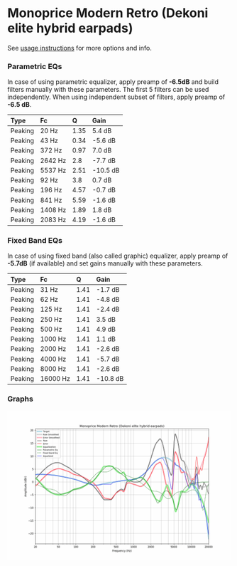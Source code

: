 # Monoprice Modern Retro (Dekoni elite hybrid earpads)
See [usage instructions](https://github.com/jaakkopasanen/AutoEq#usage) for more options and info.

### Parametric EQs
In case of using parametric equalizer, apply preamp of **-6.5dB** and build filters manually
with these parameters. The first 5 filters can be used independently.
When using independent subset of filters, apply preamp of **-6.5 dB**.

| Type    | Fc      |    Q | Gain     |
|:--------|:--------|:-----|:---------|
| Peaking | 20 Hz   | 1.35 | 5.4 dB   |
| Peaking | 43 Hz   | 0.34 | -5.6 dB  |
| Peaking | 372 Hz  | 0.97 | 7.0 dB   |
| Peaking | 2642 Hz | 2.8  | -7.7 dB  |
| Peaking | 5537 Hz | 2.51 | -10.5 dB |
| Peaking | 92 Hz   | 3.8  | 0.7 dB   |
| Peaking | 196 Hz  | 4.57 | -0.7 dB  |
| Peaking | 841 Hz  | 5.59 | -1.6 dB  |
| Peaking | 1408 Hz | 1.89 | 1.8 dB   |
| Peaking | 2083 Hz | 4.19 | -1.6 dB  |

### Fixed Band EQs
In case of using fixed band (also called graphic) equalizer, apply preamp of **-5.7dB**
(if available) and set gains manually with these parameters.

| Type    | Fc       |    Q | Gain     |
|:--------|:---------|:-----|:---------|
| Peaking | 31 Hz    | 1.41 | -1.7 dB  |
| Peaking | 62 Hz    | 1.41 | -4.8 dB  |
| Peaking | 125 Hz   | 1.41 | -2.4 dB  |
| Peaking | 250 Hz   | 1.41 | 3.5 dB   |
| Peaking | 500 Hz   | 1.41 | 4.9 dB   |
| Peaking | 1000 Hz  | 1.41 | 1.1 dB   |
| Peaking | 2000 Hz  | 1.41 | -2.6 dB  |
| Peaking | 4000 Hz  | 1.41 | -5.7 dB  |
| Peaking | 8000 Hz  | 1.41 | -2.6 dB  |
| Peaking | 16000 Hz | 1.41 | -10.8 dB |

### Graphs
![](./Monoprice%20Modern%20Retro%20(Dekoni%20elite%20hybrid%20earpads).png)
